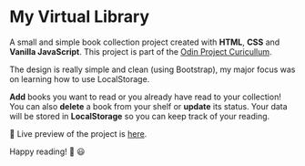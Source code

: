 # My Virtual Library
 
A small and simple book collection project created with **HTML**, **CSS** and **Vanilla JavaScript**. This project is part of the [Odin Project Curicullum](https://www.theodinproject.com/).

The design is really simple and clean (using Bootstrap), my major focus was on learning how to use LocalStorage.

**Add** books you want to read or you already have read to your collection! You can also **delete** a book from your shelf or **update** its status. Your data will be stored in **LocalStorage** so you can keep track of your reading.

🔗 Live preview of the project is [here](https://my-virtual-library.vercel.app/#).

Happy reading! :closed_book: :smiley:
